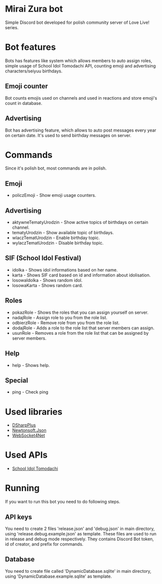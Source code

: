# Mirai Zura bot
Simple Discord bot developed for polish community server of Love Live! series.

# Bot features
Bots has features like system which allows members to auto assign roles, simple usage of School Idol Tomodachi API, counting emoji and advertising characters/seiyuu birthdays.

## Emoji counter
Bot counts emojis used on channels and used in reactions and store emoji's count in database.

## Advertising
Bot has advertising feature, which allows to auto post messages every year on certain date. It's used to send birthday messages on server.

# Commands
Since it's polish bot, most commands are in polish.
## Emoji
  * policzEmoji - Show emoji usage counters.
## Advertising
  * aktywneTematyUrodzin - Show active topics of birthdays on certain channel.
  * tematyUrodzin - Show available topic of birthdays.
  * wlaczTematUrodzin - Enable birthday topic.
  * wylaczTematUrodzin - Disable birthday topic.
## SIF (School Idol Festival)
  * idolka - Shows idol informations based on her name.
  * karta - Shows SIF card based on id and information about idolisation.
  * losowaIdolka - Shows random idol.
  * losowaKarta - Shows random card.
## Roles
  * pokazRole - Shows the roles that you can assign yourself on server.
  * nadajRole - Assign role to you from the role list.
  * odbierzRole - Remove role from you from the role list.
  * dodajRole - Adds a role to the role list that server members can assign.
  * usunRole - Removes a role from the role list that can be assigned by server members.
## Help
  * help - Shows help.
## Special
  * ping - Check ping
 
# Used libraries
  * [DSharpPlus](https://github.com/DSharpPlus/DSharpPlus)
  * [Newtonsoft.Json](https://github.com/JamesNK/Newtonsoft.Json)
  * [WebSocket4Net](https://github.com/kerryjiang/WebSocket4Net)

# Used APIs
  * [School Idol Tomodachi](https://github.com/MagiCircles/SchoolIdolAPI/wiki/LoveLive!-School-Idol-API)


# Running
If you want to run this bot you need to do following steps.
## API keys
You need to create 2 files 'release.json' and 'debug.json' in main directory, using 'release.debug.example.json' as template. These files are used to run in release and debug mode respectively. They contains Discord Bot token, id of creator, and prefix for commands.
## Database
You need to create file called 'DynamicDatabase.sqlite' in main directory, using 'DynamicDatabase.example.sqlite' as template.